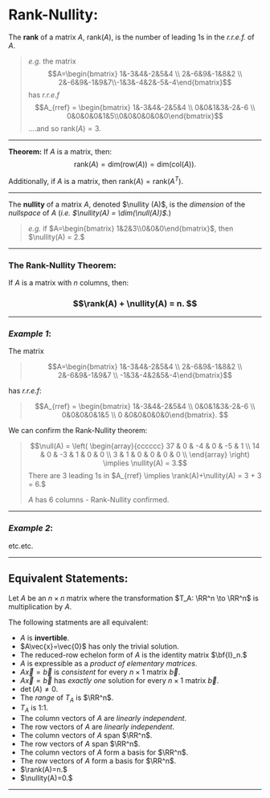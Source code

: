 # Rank-Nullity:

The **rank** of a matrix $A$, $\text{rank}(A)$, is the number of leading 1s in the *r.r.e.f.* of $A$. 

> *e.g.* the matrix $$A=\begin{bmatrix} 1&-3&4&-2&5&4 \\ 2&-6&9&-1&8&2 \\ 2&-6&9&-1&9&7\\-1&3&-4&2&-5&-4\end{bmatrix}$$ has *r.r.e.f* $$A_{rref} =  \begin{bmatrix} 1&-3&4&-2&5&4 \\ 0&0&1&3&-2&-6 \\ 0&0&0&0&1&5\\0&0&0&0&0&0\end{bmatrix}$$ 
> ....and so $\text{rank}(A) = 3.$

***

**Theorem:** If $A$ is a matrix, then: $$\text{rank}(A)=\text{dim}(\text{row}(A)) = \text{dim}(\text{col}(A)).$$

Additionally, if $A$ is a matrix, then $\text{rank}(A)=\text{rank}(A^T).$

***

The **nullity** of a matrix $A$, denoted $\nullity (A)$, is the *dimension* of the *nullspace* of $A$ (*i.e. $\nullity(A) = \dim(\null(A))$.*)

> *e.g.* if $A=\begin{bmatrix} 1&2&3\\0&0&0\end{bmatrix}$,  then $\nullity(A) = 2.$


***

### The Rank-Nullity Theorem:

If $A$ is a matrix with $n$ columns, then:

###  $$\rank(A) + \nullity(A) = n. $$
***

### *Example 1*: 

The matrix 

>$$A=\begin{bmatrix} 1&-3&4&-2&5&4 \\ 2&-6&9&-1&8&2 \\ 2&-6&9&-1&9&7 \\ -1&3&-4&2&5&-4\end{bmatrix}$$

has *r.r.e.f*:
> $$A_{rref} = \begin{bmatrix} 1&-3&4&-2&5&4 \\ 0&0&1&3&-2&-6 \\ 0&0&0&0&1&5 \\ 0 &0&0&0&0&0\end{bmatrix}. $$

We can confirm the Rank-Nullity theorem: 

> $$\null(A) = \left(
\begin{array}{cccccc}
 37 & 0 & -4 & 0 & -5 & 1 \\
 14 & 0 & -3 & 1 & 0 & 0 \\
 3 & 1 & 0 & 0 & 0 & 0 \\
\end{array}
\right) \implies \nullity(A) = 3.$$
> There are 3 leading 1s in $A_{rref} \implies \rank(A)+\nullity(A) = 3 + 3 = 6.$
>
>$A$ has 6 columns - Rank-Nullity confirmed. 

***

### *Example 2*:

etc.etc.

***

## Equivalent Statements:

Let $A$ be an $n\times n$ matrix where the transformation $T_A: \RR^n \to \RR^n$ is multiplication by $A$.

The following statments are all equivalent:


- $A$ is **invertible**.
- $A\vec{x}=\vec{0}$ has only the trivial solution.
- The reduced-row echelon form of $A$ is the identity matrix $\bf{I}_n.$
- $A$ is expressible as a *product of elementary matrices*. 
- $A\vec{x} = \vec{b}$ is *consistent* for every $n\times1$ matrix $\vec{b}$.
- $A\vec{x} = \vec{b}$ has *exactly one* solution for every $n\times1$ matrix $\vec{b}$.
- $\det(A)\neq 0.$
- The *range* of $T_A$ is $\RR^n$.
- $T_A$ is 1:1. 
- The column vectors of $A$ are *linearly independent*. 
- The row vectors of $A$ are *linearly independent*. 
- The column vectors of $A$ span $\RR^n$.
- The row vectors of $A$ span $\RR^n$.
- The column vectors of $A$ form a basis for  $\RR^n$.	
- The row vectors of $A$ form a basis for  $\RR^n$.
- $\rank(A)=n.$
- $\nullity(A)=0.$

***